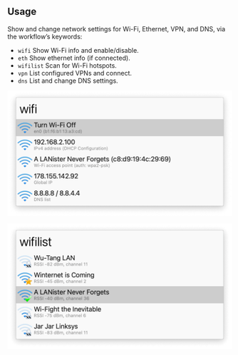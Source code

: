 ## Usage

Show and change network settings for Wi-Fi, Ethernet, VPN, and DNS, via the workflow’s keywords:

* `wifi` Show Wi-Fi info and enable/disable.
* `eth` Show ethernet info (if connected).
* `wifilist` Scan for Wi-Fi hotspots.
* `vpn` List configured VPNs and connect.
* `dns` List and change DNS settings.

![Alfred search for wifi](images/wifi.png)

![Alfred search for wifilist](images/wifilist.png)
